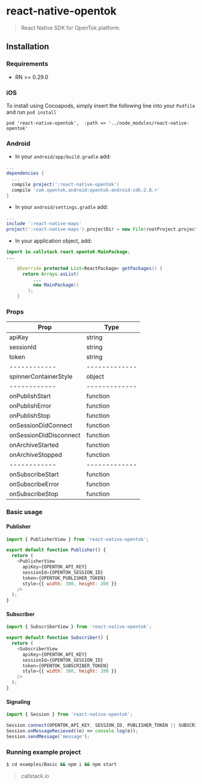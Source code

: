 react-native-opentok
====================

> React Native SDK for OpenTok platform.

## Installation

### Requirements
- RN >= 0.29.0

### iOS

To install using Cocoapods, simply insert the following line into your `Podfile` and run `pod install`

`pod 'react-native-opentok',  :path => '../node_modules/react-native-opentok'`

### Android


- In your `android/app/build.gradle` add:
```groovy
...
dependencies {
  ...
  compile project(':react-native-opentok')
  compile 'com.opentok.android:opentok-android-sdk:2.8.+'
}
```

- In your `android/settings.gradle` add:
```groovy
...
include ':react-native-maps'
project(':react-native-maps').projectDir = new File(rootProject.projectDir, '../node_modules/react-native-maps/android')
```

- In your application object, add:

```java
import io.callstack.react.opentok.MainPackage;
...

    @Override protected List<ReactPackage> getPackages() {
      return Arrays.asList(
          ...
          new MainPackage()
        );
    }
```

### Props

Prop | Type  
------------ | -------------
apiKey | string
sessionId | string
token | string
------------ | -------------
spinnerContainerStyle | object || number
------------ | -------------
onPublishStart | function
onPublishError | function
onPublishStop | function
onSessionDidConnect | function
onSessionDidDisconnect | function
onArchiveStarted | function
onArchiveStopped | function
------------ | -------------
onSubscribeStart | function
onSubscribeError | function
onSubscribeStop | function

### Basic usage

#### Publisher

```js
import { PublisherView } from 'react-native-opentok';

export default function Publisher() {
  return (
    <PublisherView
      apiKey={OPENTOK_API_KEY}
      sessionId={OPENTOK_SESSION_ID}
      token={OPENTOK_PUBLISHER_TOKEN}
      style={{ width: 300, height: 200 }}
    />
  );
}
```

#### Subscriber

```js
import { SubscriberView } from 'react-native-opentok';

export default function Subscriber() {
  return (
    <SubscriberView
      apiKey={OPENTOK_API_KEY}
      sessionId={OPENTOK_SESSION_ID}
      token={OPENTOK_SUBSCRIBER_TOKEN}
      style={{ width: 300, height: 200 }}
    />
  );
}
```

#### Signaling

```js
import { Session } from 'react-native-opentok';

Session.connect(OPENTOK_API_KEY, SESSION_ID, PUBLISHER_TOKEN || SUBSCRIBER_TOKEN);
Session.onMessageRecieved((e) => console.log(e));
Session.sendMessage('message');
```

### Running example project

```bash
$ cd examples/Basic && npm i && npm start
```


> callstack.io
